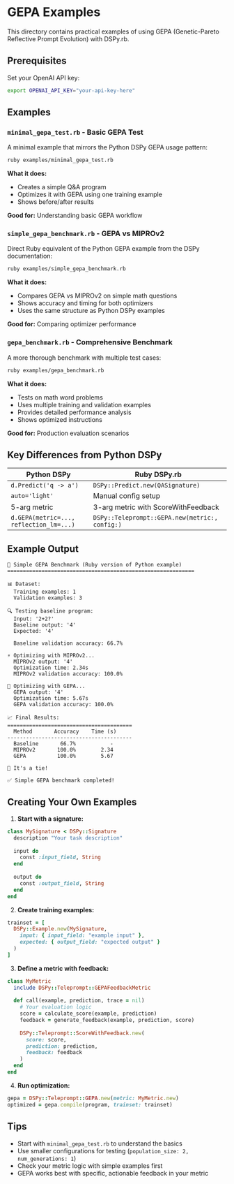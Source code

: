 # GEPA Examples

This directory contains practical examples of using GEPA (Genetic-Pareto Reflective Prompt Evolution) with DSPy.rb.

## Prerequisites

Set your OpenAI API key:
```bash
export OPENAI_API_KEY="your-api-key-here"
```

## Examples

### `minimal_gepa_test.rb` - Basic GEPA Test

A minimal example that mirrors the Python DSPy GEPA usage pattern:

```bash
ruby examples/minimal_gepa_test.rb
```

**What it does:**
- Creates a simple Q&A program
- Optimizes it with GEPA using one training example
- Shows before/after results

**Good for:** Understanding basic GEPA workflow

### `simple_gepa_benchmark.rb` - GEPA vs MIPROv2

Direct Ruby equivalent of the Python GEPA example from the DSPy documentation:

```bash
ruby examples/simple_gepa_benchmark.rb
```

**What it does:**
- Compares GEPA vs MIPROv2 on simple math questions
- Shows accuracy and timing for both optimizers
- Uses the same structure as Python DSPy examples

**Good for:** Comparing optimizer performance

### `gepa_benchmark.rb` - Comprehensive Benchmark

A more thorough benchmark with multiple test cases:

```bash
ruby examples/gepa_benchmark.rb
```

**What it does:**
- Tests on math word problems
- Uses multiple training and validation examples
- Provides detailed performance analysis
- Shows optimized instructions

**Good for:** Production evaluation scenarios

## Key Differences from Python DSPy

| Python DSPy | Ruby DSPy.rb |
|------------|--------------|
| `d.Predict('q -> a')` | `DSPy::Predict.new(QASignature)` |
| `auto='light'` | Manual config setup |
| 5-arg metric | 3-arg metric with ScoreWithFeedback |
| `d.GEPA(metric=..., reflection_lm=...)` | `DSPy::Teleprompt::GEPA.new(metric:, config:)` |

## Example Output

```
🚀 Simple GEPA Benchmark (Ruby version of Python example)
============================================================

📊 Dataset:
  Training examples: 1
  Validation examples: 3

🔍 Testing baseline program:
  Input: '2+2?'
  Baseline output: '4'
  Expected: '4'

  Baseline validation accuracy: 66.7%

⚡ Optimizing with MIPROv2...
  MIPROv2 output: '4'
  Optimization time: 2.34s
  MIPROv2 validation accuracy: 100.0%

🧬 Optimizing with GEPA...
  GEPA output: '4'
  Optimization time: 5.67s
  GEPA validation accuracy: 100.0%

📈 Final Results:
========================================
  Method       Accuracy    Time (s)
----------------------------------------
  Baseline       66.7%           -
  MIPROv2       100.0%        2.34
  GEPA          100.0%        5.67

🤝 It's a tie!

✅ Simple GEPA benchmark completed!
```

## Creating Your Own Examples

1. **Start with a signature:**
```ruby
class MySignature < DSPy::Signature
  description "Your task description"
  
  input do
    const :input_field, String
  end
  
  output do
    const :output_field, String
  end
end
```

2. **Create training examples:**
```ruby
trainset = [
  DSPy::Example.new(MySignature,
    input: { input_field: "example input" },
    expected: { output_field: "expected output" }
  )
]
```

3. **Define a metric with feedback:**
```ruby
class MyMetric
  include DSPy::Teleprompt::GEPAFeedbackMetric
  
  def call(example, prediction, trace = nil)
    # Your evaluation logic
    score = calculate_score(example, prediction)
    feedback = generate_feedback(example, prediction, score)
    
    DSPy::Teleprompt::ScoreWithFeedback.new(
      score: score,
      prediction: prediction,
      feedback: feedback
    )
  end
end
```

4. **Run optimization:**
```ruby
gepa = DSPy::Teleprompt::GEPA.new(metric: MyMetric.new)
optimized = gepa.compile(program, trainset: trainset)
```

## Tips

- Start with `minimal_gepa_test.rb` to understand the basics
- Use smaller configurations for testing (`population_size: 2, num_generations: 1`)
- Check your metric logic with simple examples first
- GEPA works best with specific, actionable feedback in your metric